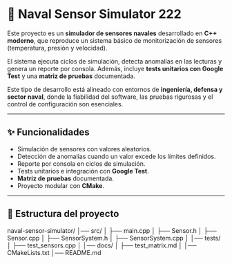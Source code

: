 # 🚢 Naval Sensor Simulator 222

Este proyecto es un **simulador de sensores navales** desarrollado en **C++ moderno**, que reproduce un sistema básico de monitorización de sensores (temperatura, presión y velocidad).  

El sistema ejecuta ciclos de simulación, detecta anomalías en las lecturas y genera un reporte por consola. Además, incluye **tests unitarios con Google Test** y una **matriz de pruebas** documentada.  

Este tipo de desarrollo está alineado con entornos de **ingeniería, defensa y sector naval**, donde la fiabilidad del software, las pruebas rigurosas y el control de configuración son esenciales.

---

## ✨ Funcionalidades
- Simulación de sensores con valores aleatorios.
- Detección de anomalías cuando un valor excede los límites definidos.
- Reporte por consola en ciclos de simulación.
- Tests unitarios e integración con **Google Test**.
- **Matriz de pruebas** documentada.
- Proyecto modular con **CMake**.

---

## 📂 Estructura del proyecto
naval-sensor-simulator/
│── src/
│ ├── main.cpp
│ ├── Sensor.h
│ ├── Sensor.cpp
│ ├── SensorSystem.h
│ ├── SensorSystem.cpp
│
│── tests/
│ ├── test_sensors.cpp
│
│── docs/
│ ├── test_matrix.md
│
│── CMakeLists.txt
│── README.md

